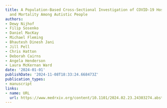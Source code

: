 ```yaml
---
title: A Population-Based Cross-Sectional Investigation of COVID-19 Hospitalizations
  and Mortality Among Autistic People
authors:
- Dewy Nijhof
- Filip Sosenko
- Daniel MacKay
- Michael Fleming
- Bhautesh Dinesh Jani
- Jill Pell
- Chris Hatton
- Deborah Cairns
- Angela Henderson
- Laura McKernan Ward
date: '2024-01-01'
publishDate: '2024-11-08T18:33:24.668473Z'
publication_types:
- manuscript
links:
- name: URL
  url: https://www.medrxiv.org/content/10.1101/2024.02.23.24303274.abstract
---
```

